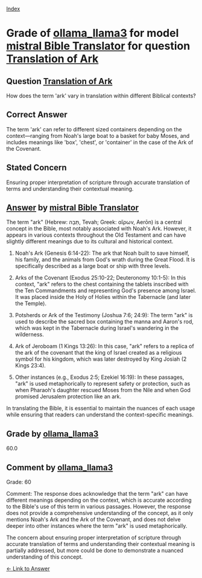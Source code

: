 
[Index](../../../../index.md)
# Grade of [ollama_llama3](../../../grading_models/ollama_llama3.md) for model [mistral Bible Translator](../../../answering_models/mistral_Bible_Translator.md) for question [Translation of Ark](../../../questions/Translation_of_Ark.md)

## Question [Translation of Ark](../../../questions/Translation_of_Ark.md)
How does the term 'ark' vary in translation within different Biblical contexts?

## Correct Answer
The term 'ark' can refer to different sized containers depending on the context—ranging from Noah's large boat to a basket for baby Moses, and includes meanings like 'box', 'chest', or 'container' in the case of the Ark of the Covenant.

## Stated Concern
Ensuring proper interpretation of scripture through accurate translation of terms and understanding their contextual meaning.

## [Answer](../Translation_of_Ark.md) by [mistral Bible Translator](../../../answering_models/mistral_Bible_Translator.md)
 The term "ark" (Hebrew: תֵּבָה, Tevah; Greek: αἴρων, Aerōn) is a central concept in the Bible, most notably associated with Noah's Ark. However, it appears in various contexts throughout the Old Testament and can have slightly different meanings due to its cultural and historical context.

1. Noah's Ark (Genesis 6:14-22): The ark that Noah built to save himself, his family, and the animals from God's wrath during the Great Flood. It is specifically described as a large boat or ship with three levels.

2. Arks of the Covenant (Exodus 25:10-22; Deuteronomy 10:1-5): In this context, "ark" refers to the chest containing the tablets inscribed with the Ten Commandments and representing God's presence among Israel. It was placed inside the Holy of Holies within the Tabernacle (and later the Temple).

3. Potsherds or Ark of the Testimony (Joshua 7:6; 24:9): The term "ark" is used to describe the sacred box containing the manna and Aaron's rod, which was kept in the Tabernacle during Israel's wandering in the wilderness.

4. Ark of Jeroboam (1 Kings 13:26): In this case, "ark" refers to a replica of the ark of the covenant that the king of Israel created as a religious symbol for his kingdom, which was later destroyed by King Josiah (2 Kings 23:4).

5. Other instances (e.g., Exodus 2:5; Ezekiel 16:19): In these passages, "ark" is used metaphorically to represent safety or protection, such as when Pharaoh's daughter rescued Moses from the Nile and when God promised Jerusalem protection like an ark.

In translating the Bible, it is essential to maintain the nuances of each usage while ensuring that readers can understand the context-specific meanings.

## Grade by [ollama_llama3](../../../grading_models/ollama_llama3.md)
60.0

## Comment by [ollama_llama3](../../../grading_models/ollama_llama3.md)
Grade: 60

Comment: The response does acknowledge that the term "ark" can have different meanings depending on the context, which is accurate according to the Bible's use of this term in various passages. However, the response does not provide a comprehensive understanding of the concept, as it only mentions Noah's Ark and the Ark of the Covenant, and does not delve deeper into other instances where the term "ark" is used metaphorically.

The concern about ensuring proper interpretation of scripture through accurate translation of terms and understanding their contextual meaning is partially addressed, but more could be done to demonstrate a nuanced understanding of this concept.

[&lt;- Link to Answer](../Translation_of_Ark.md)

